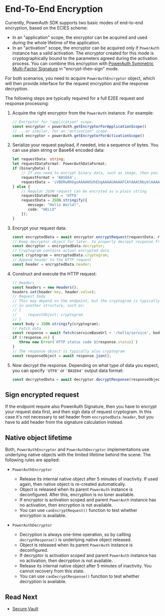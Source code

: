 # End-To-End Encryption

Currently, PowerAuth SDK supports two basic modes of end-to-end encryption, based on the ECIES scheme:

- In an "application" scope, the encryptor can be acquired and used during the whole lifetime of the application.
- In an "activation" scope, the encryptor can be acquired only if `PowerAuth` instance has a valid activation. The encryptor created for this mode is cryptographically bound to the parameters agreed during the activation process. You can combine this encryption with [PowerAuth Symmetric Multi-Factor Signature](Data-Signing.md#symmetric-multi-factor-signature) in "encrypt-then-sign" mode.

For both scenarios, you need to acquire `PowerAuthEncryptor` object, which will then provide interface for the request encryption and the response decryption.

The following steps are typically required for a full E2EE request and response processing:

1. Acquire the right encryptor from the `PowerAuth` instance. For example:
   ```typescript
   // Encryptor for "application" scope.
   const encryptor = powerAuth.getEncryptorForApplicationScope()
   // ...or similar, for an "activation" scope.
   const encryptor = powerAuth.getEncryptorForActivationScope()
   ```

1. Serialize your request payload, if needed, into a sequence of bytes. You can use plain string or Base64 encoded data:
   ```typescript
   let requestData: string;
   let requestDataFormat: PowerAuthDataFormat;
   if (binaryData) {
       // If you need to encrypt binary data, such as image, then you can encode it as BASE64
       requestFormat = 'BASE64';
       requestData = 'iVBORw0KGgoAAAANSUhEUgAAAAUAAAAFCAYAAACNbyblAAAAHElEQVQI12P4//8/w38GIAXDIBKE0DHxgljNBAAO9TXL0Y4OHwAAAABJRU5ErkJggg==';
   } else {
       // Reqular JSON request can be encryted as a plain string
       requestDataFormat = 'UTF8'
       requestData = JSON.stringify({
          message: "Hello World!",
          code: "HELLO"
       });
   }
   ```

1. Encrypt your request data:
   ```typescript
   const encryptedData = await encryptor.encryptRequest(requestData, requestDataFormat);
   // Keep decryptor object for later, to properly decrpyt response from the server.
   const decryptor = encryptedData.decryptor;
   // Cryptogram contains actual encrypted data
   const cryptogram = encryptedData.cryptogram;
   // Append header to the HTTP request
   const header = encryptedData.header;
   ```

1. Construct and execute the HTTP request:
   ```typescript
   // Headers
   const headers = new Headers();
   headers.set(header.key, header.value);
   // Request body
   // This may depend on the endpoint, but the cryptogram is typically serialized as-is, or it's embedded
   // in another structure, such as:
   // {
   //     requestObject: cryptogram
   // }
   const body = JSON.stringify(cryptogram);
   // Fetch data
   const response = await fetch(serviceBaseUrl + '/hello/service', body, headers);
   if (!response.ok) {
      throw new Error(`HTTP status code ${response.status}`)
   }
   // The response object is typically also cryptogram
   const responseObject = await response.json();
   ```

1. Now decrypt the response. Depending on what type of data you expect, you can specify `'UTF8'` or `'BASE64'` output data format:
   ```typescript
   const decryptedData = await decryptor.decryptResponse(responseObject, 'UTF8');
   ```

## Sign encrypted request

If the endpoint require also PowerAuth Signature, then you have to encrypt your request data first, and then sign data of request cryptogram. In this case it's not necessary to set header from `encryptedData.header`, but you have to add header from the signature calculation instead.

## Native object lifetime

Both, `PowerAuthEncryptor` and `PowerAuthDecryptor` implementations use underlying native objects with the limited lifetime behind the scene. The following rules are applied:

- `PowerAuthEncryptor` 
  - Release its internal native object after 5 minutes of inactivity. If used again, then native object is re-created automatically.
  - Object is released when its parent `PowerAuth` instance is deconfigured. After this, encryption is no loner available.
  - If encryptor is activation scoped and parent `PowerAuth` instance has no activation, then encryption is not available.
  - You can use `canEncryptRequest()` function to test whether encryption is available.

- `PowerAuthDecryptor`
  - Decryption is always one-time operation, so by callling `decryptResponse()` is underlying native object released.
  - Object is released when its parent `PowerAuth` instance is deconfigured. 
  - If decryptor is activation scoped and parent `PowerAuth` instance has no activation, then decryption is not available.
  - Release its internal native object after 5 minutes of inactivity. You cannot recovery from this state.
  - You can use `canDecryptResponse()` function to test whether decryption is available.

## Read Next

- [Secure Vault](Secure-Vault.md)
